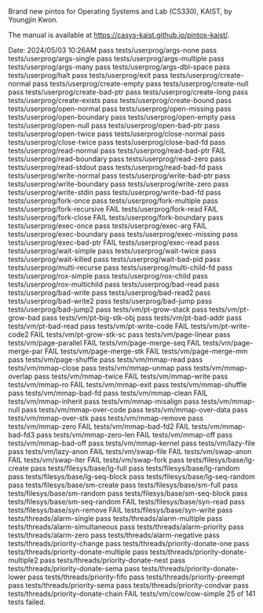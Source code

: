 Brand new pintos for Operating Systems and Lab (CS330), KAIST, by Youngjin Kwon.

The manual is available at https://casys-kaist.github.io/pintos-kaist/.

Date: 2024/05/03 10:26AM
pass tests/userprog/args-none
pass tests/userprog/args-single
pass tests/userprog/args-multiple
pass tests/userprog/args-many
pass tests/userprog/args-dbl-space
pass tests/userprog/halt
pass tests/userprog/exit
pass tests/userprog/create-normal
pass tests/userprog/create-empty
pass tests/userprog/create-null
pass tests/userprog/create-bad-ptr
pass tests/userprog/create-long
pass tests/userprog/create-exists
pass tests/userprog/create-bound
pass tests/userprog/open-normal
pass tests/userprog/open-missing
pass tests/userprog/open-boundary
pass tests/userprog/open-empty
pass tests/userprog/open-null
pass tests/userprog/open-bad-ptr
pass tests/userprog/open-twice
pass tests/userprog/close-normal
pass tests/userprog/close-twice
pass tests/userprog/close-bad-fd
pass tests/userprog/read-normal
pass tests/userprog/read-bad-ptr
FAIL tests/userprog/read-boundary
pass tests/userprog/read-zero
pass tests/userprog/read-stdout
pass tests/userprog/read-bad-fd
pass tests/userprog/write-normal
pass tests/userprog/write-bad-ptr
pass tests/userprog/write-boundary
pass tests/userprog/write-zero
pass tests/userprog/write-stdin
pass tests/userprog/write-bad-fd
pass tests/userprog/fork-once
pass tests/userprog/fork-multiple
pass tests/userprog/fork-recursive
FAIL tests/userprog/fork-read
FAIL tests/userprog/fork-close
FAIL tests/userprog/fork-boundary
pass tests/userprog/exec-once
pass tests/userprog/exec-arg
FAIL tests/userprog/exec-boundary
pass tests/userprog/exec-missing
pass tests/userprog/exec-bad-ptr
FAIL tests/userprog/exec-read
pass tests/userprog/wait-simple
pass tests/userprog/wait-twice
pass tests/userprog/wait-killed
pass tests/userprog/wait-bad-pid
pass tests/userprog/multi-recurse
pass tests/userprog/multi-child-fd
pass tests/userprog/rox-simple
pass tests/userprog/rox-child
pass tests/userprog/rox-multichild
pass tests/userprog/bad-read
pass tests/userprog/bad-write
pass tests/userprog/bad-read2
pass tests/userprog/bad-write2
pass tests/userprog/bad-jump
pass tests/userprog/bad-jump2
pass tests/vm/pt-grow-stack
pass tests/vm/pt-grow-bad
pass tests/vm/pt-big-stk-obj
pass tests/vm/pt-bad-addr
pass tests/vm/pt-bad-read
pass tests/vm/pt-write-code
FAIL tests/vm/pt-write-code2
FAIL tests/vm/pt-grow-stk-sc
pass tests/vm/page-linear
pass tests/vm/page-parallel
FAIL tests/vm/page-merge-seq
FAIL tests/vm/page-merge-par
FAIL tests/vm/page-merge-stk
FAIL tests/vm/page-merge-mm
pass tests/vm/page-shuffle
pass tests/vm/mmap-read
pass tests/vm/mmap-close
pass tests/vm/mmap-unmap
pass tests/vm/mmap-overlap
pass tests/vm/mmap-twice
FAIL tests/vm/mmap-write
pass tests/vm/mmap-ro
FAIL tests/vm/mmap-exit
pass tests/vm/mmap-shuffle
pass tests/vm/mmap-bad-fd
pass tests/vm/mmap-clean
FAIL tests/vm/mmap-inherit
pass tests/vm/mmap-misalign
pass tests/vm/mmap-null
pass tests/vm/mmap-over-code
pass tests/vm/mmap-over-data
pass tests/vm/mmap-over-stk
pass tests/vm/mmap-remove
pass tests/vm/mmap-zero
FAIL tests/vm/mmap-bad-fd2
FAIL tests/vm/mmap-bad-fd3
pass tests/vm/mmap-zero-len
FAIL tests/vm/mmap-off
pass tests/vm/mmap-bad-off
pass tests/vm/mmap-kernel
pass tests/vm/lazy-file
pass tests/vm/lazy-anon
FAIL tests/vm/swap-file
FAIL tests/vm/swap-anon
FAIL tests/vm/swap-iter
FAIL tests/vm/swap-fork
pass tests/filesys/base/lg-create
pass tests/filesys/base/lg-full
pass tests/filesys/base/lg-random
pass tests/filesys/base/lg-seq-block
pass tests/filesys/base/lg-seq-random
pass tests/filesys/base/sm-create
pass tests/filesys/base/sm-full
pass tests/filesys/base/sm-random
pass tests/filesys/base/sm-seq-block
pass tests/filesys/base/sm-seq-random
FAIL tests/filesys/base/syn-read
pass tests/filesys/base/syn-remove
FAIL tests/filesys/base/syn-write
pass tests/threads/alarm-single
pass tests/threads/alarm-multiple
pass tests/threads/alarm-simultaneous
pass tests/threads/alarm-priority
pass tests/threads/alarm-zero
pass tests/threads/alarm-negative
pass tests/threads/priority-change
pass tests/threads/priority-donate-one
pass tests/threads/priority-donate-multiple
pass tests/threads/priority-donate-multiple2
pass tests/threads/priority-donate-nest
pass tests/threads/priority-donate-sema
pass tests/threads/priority-donate-lower
pass tests/threads/priority-fifo
pass tests/threads/priority-preempt
pass tests/threads/priority-sema
pass tests/threads/priority-condvar
pass tests/threads/priority-donate-chain
FAIL tests/vm/cow/cow-simple
25 of 141 tests failed.